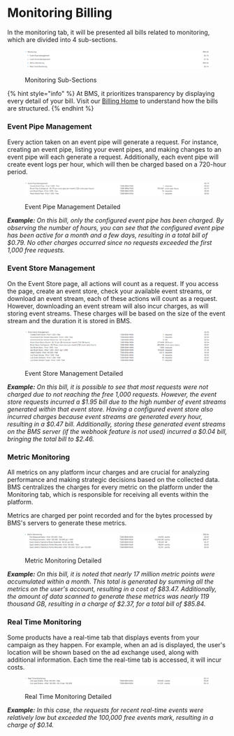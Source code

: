 # Monitoring Billing

In the monitoring tab, it will be presented all bills related to monitoring, which are divided into 4 sub-sections.

<figure><img src="../../.gitbook/assets/image (312).png" alt=""><figcaption><p>Monitoring Sub-Sections</p></figcaption></figure>

{% hint style="info" %}
At BMS, it prioritizes transparency by displaying every detail of your bill. Visit our [Billing Home](../billing.md) to understand how the bills are structured.
{% endhint %}

### Event Pipe Management

Every action taken on an event pipe will generate a request. For instance, creating an event pipe, listing your event pipes, and making changes to an event pipe will each generate a request. Additionally, each event pipe will create event logs per hour, which will then be charged based on a 720-hour period.

<figure><img src="../../.gitbook/assets/image (308) (1).png" alt=""><figcaption><p>Event Pipe Management Detailed</p></figcaption></figure>

_**Example:**_ _On this bill, only the configured event pipe has been charged. By observing the number of hours, you can see that the configured event pipe has been active for a month and a few days, resulting in a total bill of $0.79. No other charges occurred since no requests exceeded the first 1,000 free requests._

### Event Store Management

On the Event Store page, all actions will count as a request. If you access the page, create an event store, check your available event streams, or download an event stream, each of these actions will count as a request. However, downloading an event stream will also incur charges, as will storing event streams. These charges will be based on the size of the event stream and the duration it is stored in BMS.

<figure><img src="../../.gitbook/assets/image (309).png" alt=""><figcaption><p>Event Store Management Detailed</p></figcaption></figure>

_**Example:** On this bill, it is possible to see that most requests were not charged due to not reaching the free 1,000 requests. However, the event store requests incurred a $1.95 bill due to the high number of event streams generated within that event store. Having a configured event store also incurred charges because event streams are generated every hour, resulting in a $0.47 bill. Additionally, storing these generated event streams on the BMS server (if the webhook feature is not used) incurred a $0.04 bill, bringing the total bill to $2.46._

### Metric Monitoring

All metrics on any platform incur charges and are crucial for analyzing performance and making strategic decisions based on the collected data. BMS centralizes the charges for every metric on the platform under the Monitoring tab, which is responsible for receiving all events within the platform.

Metrics are charged per point recorded and for the bytes processed by BMS's servers to generate these metrics.

<figure><img src="../../.gitbook/assets/image (310) (1).png" alt=""><figcaption><p>Metric Monitoring Detailed</p></figcaption></figure>

_**Example:** On this bill, it is noted that nearly 17 million metric points were accumulated within a month. This total is generated by summing all the metrics on the user's account, resulting in a cost of $83.47. Additionally, the amount of data scanned to generate these metrics was nearly 119 thousand GB, resulting in a charge of $2.37, for a total bill of $85.84._

### Real Time Monitoring

Some products have a real-time tab that displays events from your campaign as they happen. For example, when an ad is displayed, the user's location will be shown based on the ad exchange used, along with additional information. Each time the real-time tab is accessed, it will incur costs.

<figure><img src="../../.gitbook/assets/image (311) (2).png" alt=""><figcaption><p>Real Time Monitoring Detailed</p></figcaption></figure>

_**Example:** In this case, the requests for recent real-time events were relatively low but exceeded the 100,000 free events mark, resulting in a charge of $0.14._
